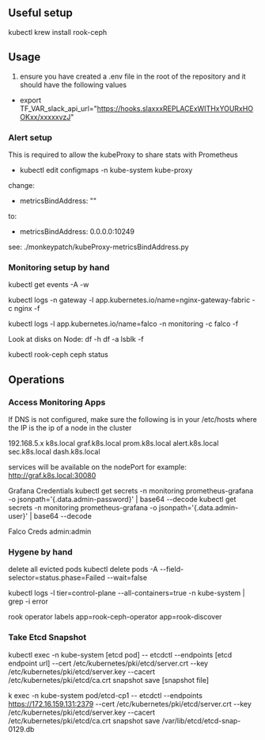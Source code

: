 
## Useful setup 

kubectl krew install rook-ceph


## Usage

1. ensure you have created a .env file in the root of the repository and it should have the following values

- export TF_VAR_slack_api_url="https://hooks.slaxxxREPLACExWITHxYOURxHOOKxx/xxxxxvzJ"



### Alert setup

This is required to allow the kubeProxy to share stats with Prometheus

- kubectl edit configmaps -n kube-system kube-proxy 

change: 

- metricsBindAddress: "" 

to: 

- metricsBindAddress: 0.0.0.0:10249

see: ./monkeypatch/kubeProxy-metricsBindAddress.py

### Monitoring setup by hand

kubectl get events -A -w

kubectl logs -n gateway -l app.kubernetes.io/name=nginx-gateway-fabric -c nginx -f

kubectl logs -l app.kubernetes.io/name=falco -n monitoring -c falco -f 

Look at disks on Node:
df -h
df -a
lsblk -f

kubectl rook-ceph ceph status


## Operations

### Access Monitoring Apps

If DNS is not configured, make sure the following is in your /etc/hosts
where the IP is the ip of a node in the cluster

192.168.5.x k8s.local graf.k8s.local prom.k8s.local alert.k8s.local sec.k8s.local dash.k8s.local

services will be available on the nodePort for example: http://graf.k8s.local:30080

Grafana Credentials
kubectl get secrets -n monitoring prometheus-grafana -o jsonpath='{.data.admin-password}' | base64 --decode
kubectl get secrets -n monitoring prometheus-grafana -o jsonpath='{.data.admin-user}' | base64 --decode

Falco Creds
admin:admin


### Hygene by hand

delete all evicted pods
kubectl delete pods -A --field-selector=status.phase=Failed --wait=false

kubectl logs -l tier=control-plane --all-containers=true -n kube-system | grep -i error

rook operator labels
app=rook-ceph-operator
app=rook-discover


### Take Etcd Snapshot

kubectl exec -n kube-system [etcd pod] -- etcdctl --endpoints [etcd endpoint url] --cert /etc/kubernetes/pki/etcd/server.crt --key /etc/kubernetes/pki/etcd/server.key --cacert /etc/kubernetes/pki/etcd/ca.crt snapshot save [snapshot file]

k exec -n kube-system pod/etcd-cp1 -- etcdctl --endpoints https://172.16.159.131:2379 --cert /etc/kubernetes/pki/etcd/server.crt --key /etc/kubernetes/pki/etcd/server.key --cacert /etc/kubernetes/pki/etcd/ca.crt snapshot save /var/lib/etcd/etcd-snap-0129.db

